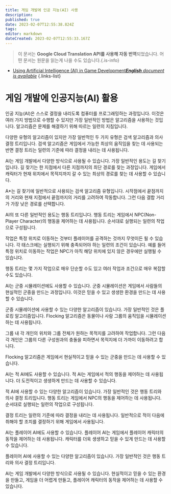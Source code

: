 ```yaml
---
title: 게임 개발에 인공 지능(AI) 사용
description: 
published: true
date: 2023-02-07T12:55:38.824Z
tags: 
editor: markdown
dateCreated: 2023-02-07T12:55:33.167Z
---
```


> 이 문서는 **Google Cloud Translation API를 사용해 자동 번역**되었습니다.
어떤 문서는 원문을 읽는게 나을 수도 있습니다.{.is-info}



- [Using Artificial Intelligence (AI) in Game Development***English** document is available*](/en/Knowledge-base/Common/using-artificial-intelligence-ai-in-game-development)
{.links-list}


# 게임 개발에 인공지능(AI) 활용

인공 지능(AI)은 스스로 결정을 내리도록 컴퓨터를 프로그래밍하는 과정입니다. 이것은 여러 가지 방법으로 수행할 수 있지만 가장 일반적인 방법은 알고리즘을 사용하는 것입니다. 알고리즘은 문제를 해결하기 위해 따르는 일련의 지침입니다.

다양한 유형의 알고리즘이 있지만 가장 일반적인 두 가지 유형은 검색 알고리즘과 의사 결정 트리입니다. 검색 알고리즘은 게임에서 가능한 최상의 움직임을 찾는 데 사용되는 반면 결정 트리는 일련의 기준에 따라 결정을 내리는 데 사용됩니다.

AI는 게임 개발에서 다양한 방식으로 사용될 수 있습니다. 가장 일반적인 용도는 길 찾기입니다. 길 찾기는 한 지점에서 다른 지점까지의 최단 경로를 찾는 과정입니다. 게임에서 캐릭터가 현재 위치에서 목적지까지 갈 수 있는 최상의 경로를 찾는 데 사용할 수 있습니다.

A*는 길 찾기에 일반적으로 사용되는 검색 알고리즘 유형입니다. 시작점에서 끝점까지의 거리와 현재 지점에서 끝점까지의 거리를 고려하여 작동합니다. 그런 다음 결합 거리가 가장 낮은 경로를 선택합니다.

AI의 또 다른 일반적인 용도는 행동 트리입니다. 행동 트리는 게임에서 NPC(Non-Player Character)의 행동을 제어하는 데 사용됩니다. 순서대로 실행되는 일련의 작업으로 구성됩니다.

작업은 특정 위치로 이동하는 것부터 플레이어를 공격하는 것까지 무엇이든 될 수 있습니다. 각 태스크에는 실행되기 위해 충족되어야 하는 일련의 조건이 있습니다. 예를 들어 특정 위치로 이동하는 작업은 NPC가 아직 해당 위치에 있지 않은 경우에만 실행될 수 있습니다.

행동 트리는 몇 가지 작업으로 매우 단순할 수도 있고 여러 작업과 조건으로 매우 복잡할 수도 있습니다.

AI는 군중 시뮬레이션에도 사용할 수 있습니다. 군중 시뮬레이션은 게임에서 사람들의 현실적인 군중을 만드는 과정입니다. 이것은 믿을 수 있고 생생한 환경을 만드는 데 사용할 수 있습니다.

군중 시뮬레이션에 사용할 수 있는 다양한 알고리즘이 있습니다. 가장 일반적인 것은 플로킹 알고리즘입니다. Flocking 알고리즘은 동물이나 사람 그룹의 움직임을 시뮬레이션하는 데 사용됩니다.

그룹 내 각 개인의 위치와 그룹 전체가 원하는 목적지를 고려하여 작업합니다. 그런 다음 각 개인은 그룹의 다른 구성원과의 충돌을 피하면서 목적지에 더 가까이 이동하려고 합니다.

Flocking 알고리즘은 게임에서 현실적이고 믿을 수 있는 군중을 만드는 데 사용할 수 있습니다.

AI는 적 AI에도 사용할 수 있습니다. 적 AI는 게임에서 적의 행동을 제어하는 데 사용됩니다. 더 도전적이고 생생하게 만드는 데 사용할 수 있습니다.

적 AI에 사용할 수 있는 다양한 알고리즘이 있습니다. 가장 일반적인 것은 행동 트리와 의사 결정 트리입니다. 행동 트리는 게임에서 NPC의 행동을 제어하는 데 사용됩니다. 순서대로 실행되는 일련의 작업으로 구성됩니다.

결정 트리는 일련의 기준에 따라 결정을 내리는 데 사용됩니다. 일반적으로 적이 다음에 취해야 할 조치를 결정하기 위해 게임에서 사용됩니다.

AI는 플레이어 AI에도 사용할 수 있습니다. 플레이어 AI는 게임에서 플레이어 캐릭터의 동작을 제어하는 데 사용됩니다. 캐릭터를 더욱 생생하고 믿을 수 있게 만드는 데 사용할 수 있습니다.

플레이어 AI에 사용할 수 있는 다양한 알고리즘이 있습니다. 가장 일반적인 것은 행동 트리와 의사 결정 트리입니다.

AI는 게임 개발에서 다양한 방식으로 사용될 수 있습니다. 현실적이고 믿을 수 있는 환경을 만들고, 게임을 더 어렵게 만들고, 플레이어 캐릭터의 동작을 제어하는 데 사용할 수 있습니다.